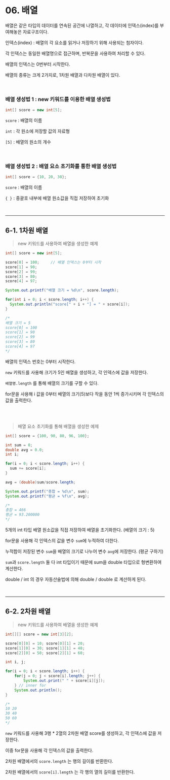 # 06. 배열

배열은 같은 타입의 데이터를 연속된 공간에 나열하고, 각 데이터에 인덱스(index)를 부여해놓은 자료구조이다.

인덱스(index) : 배열의 각 요소를 읽거나 저장하기 위해 사용되는 첨자이다.

각 인덱스는 동일한 배열명으로 접근하며, 반복문을 사용하여 처리할 수 있다.

배열의 인덱스는 0번부터 시작한다.

배열의 종류는 크게 2가지로, 1차원 배열과 다차원 배열이 있다.

</br>

### 배열 생성법 1 : new 키워드를 이용한 배열 생성법

```java
int[] score = new int[5];
```

`score` : 배열의 이름

`int` : 각 원소에 저장할 값의 자료형

`[5]` : 배열의 원소의 개수

</br>

### 배열 생성법 2 : 배열 요소 초기화를 통한 배열 생성법

```java
int[] score = {10, 20, 30};
```

`score` : 배열의 이름

`{ }` : 중괄호 내부에 배열 원소값을 직접 저장하여 초기화

</br>

---

## 6-1. 1차원 배열

> new 키워드를 사용하여 배열을 생성한 예제

```java
int[] score = new int[5];

score[0] = 100;		// 배열 인덱스는 0부터 시작
score[1] = 90;
score[2] = 99;
score[3] = 80;
score[4] = 97;

System.out.printf("배열 크기 = %d\n", score.length);

for(int i = 0; i < score.length; i++) {
  System.out.println("score[" + i + "] = " + score[i]);
}

/*
배열 크기 = 5
score[0] = 100
score[1] = 90
score[2] = 99
score[3] = 80
score[4] = 97
*/

```

배열의 인덱스 번호는 0부터 시작한다.

`new` 키워드를 사용해 크기가 5인 배열을 생성하고, 각 인덱스에 값을 저장한다.

`배열명.length` 를 통해 배열의 크기를 구할 수 있다.

for문을 사용해 i 값을 0부터 배열의 크기(5)보다 작을 동안 1씩 증가시키며 각 인덱스의 값을 출력한다.

</br></br>

> 배열 요소 초기화를 통해 배열을 생성한 예제

```java
int[] score = {100, 90, 80, 96, 100};

int sum = 0;
double avg = 0.0;
int i;	

for(i = 0; i < score.length; i++) {
  sum += score[i];
}

avg = (double)sum/score.length;	

System.out.printf("총합 = %d\n", sum);
System.out.printf("평균 = %f\n", avg);

/*
총합 = 466
평균 = 93.200000
*/
```

5개의 int 타입 배열 원소값을 직접 저장하여 배열을 초기화한다. (배열의 크기 : 5)

for문을 사용해 각 인덱스의 값을 변수 `sum`에 누적하여 더한다.

누적합이 저장된 변수 `sum`을 배열의 크기로 나누어 변수 `avg`에 저장한다. (평균 구하기)

`sum`과 `score.length` 둘 다 int 타입이기 때문에 sum을 double 타입으로 형변환하여 계산한다.

double / int 의 경우 자동산술법에 의해 double / double 로 계산하게 된다.

</br>

---

## 6-2. 2차원 배열

> new 키워드를 사용하여 배열을 생성한 예제

```java
int[][] score = new int[3][2];

score[0][0] = 10; score[0][1] = 20;
score[1][0] = 30; score[1][1] = 40;
score[2][0] = 50; score[2][1] = 60;

int i, j;	

for(i = 0; i < score.length; i++) {	
    for(j = 0; j < score[i].length; j++) {
        System.out.print(" " + score[i][j]);
    } // inner for
    System.out.println();
}

/*
10 20
30 40
50 60
*/
```

`new` 키워드를 사용해 3행 * 2열의 2차원 배열 score를 생성하고, 각 인덱스에 값을 저장한다.

이중 for문을 사용해 각 인덱스의 값을 출력한다.

2차원 배열에서의 `score.length` 는 행의 길이를 반환한다.

2차원 배열에서의 `score[i].length` 는 각 행의 열의 길이를 반환한다.

